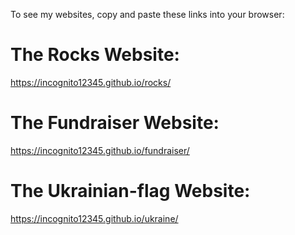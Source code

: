 To see my websites, copy and paste these links into your browser:

# The Rocks Website:
https://incognito12345.github.io/rocks/

# The Fundraiser Website:
https://incognito12345.github.io/fundraiser/

# The Ukrainian-flag Website:
https://incognito12345.github.io/ukraine/
